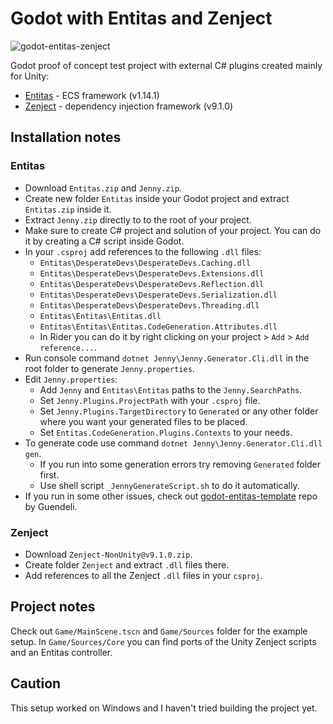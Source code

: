 ﻿# Godot with Entitas and Zenject
 ![godot-entitas-zenject](https://github.com/PanMadzior/GodotEntitas/assets/7965590/d96a6a53-b90c-44a9-baf5-78352db983d0)
 
Godot proof of concept test project with external C# plugins created mainly for Unity:
- [Entitas](https://github.com/sschmid/Entitas) - ECS framework (v1.14.1)
- [Zenject](https://github.com/modesttree/Zenject) - dependency injection framework (v9.1.0)

## Installation notes
### Entitas
- Download `Entitas.zip` and `Jenny.zip`.
- Create new folder `Entitas` inside your Godot project and extract `Entitas.zip` inside it.
- Extract `Jenny.zip` directly to to the root of your project.
- Make sure to create C# project and solution of your project. You can do it by creating a C# script inside Godot.
- In your `.csproj` add references to the following `.dll` files:
  - `Entitas\DesperateDevs\DesperateDevs.Caching.dll`
  - `Entitas\DesperateDevs\DesperateDevs.Extensions.dll`
  - `Entitas\DesperateDevs\DesperateDevs.Reflection.dll`
  - `Entitas\DesperateDevs\DesperateDevs.Serialization.dll`
  - `Entitas\DesperateDevs\DesperateDevs.Threading.dll`
  - `Entitas\Entitas\Entitas.dll`
  - `Entitas\Entitas\Entitas.CodeGeneration.Attributes.dll`
  - In Rider you can do it by right clicking on your project > `Add` > `Add reference...`.
- Run console command `dotnet Jenny\Jenny.Generator.Cli.dll` in the root folder to generate `Jenny.properties`.
- Edit `Jenny.properties`:
  - Add `Jenny` and `Entitas\Entitas` paths to the `Jenny.SearchPaths`.
  - Set `Jenny.Plugins.ProjectPath` with your `.csproj` file.
  - Set `Jenny.Plugins.TargetDirectory` to `Generated` or any other folder where you want your generated files to be placed.
  - Set `Entitas.CodeGeneration.Plugins.Contexts` to your needs.
- To generate code use command `dotnet Jenny\Jenny.Generator.Cli.dll gen`.
  - If you run into some generation errors try removing `Generated` folder first.
  - Use shell script `_JennyGenerateScript.sh` to do it automatically.
- If you run in some other issues, check out [godot-entitas-template](https://github.com/Guendeli/godot-entitas-template) repo by Guendeli.

### Zenject
- Download `Zenject-NonUnity@v9.1.0.zip`.
- Create folder `Zenject` and extract `.dll` files there.
- Add references to all the Zenject `.dll` files in your `csproj`.

## Project notes
Check out `Game/MainScene.tscn` and `Game/Sources` folder for the example setup. In `Game/Sources/Core` you can find ports of the Unity Zenject scripts and an Entitas controller.

## Caution
This setup worked on Windows and I haven't tried building the project yet.
